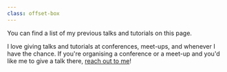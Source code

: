 ```yaml
---
class: offset-box
---
```


You can find a list of my previous talks and tutorials on this page.

I love giving talks and tutorials at conferences, meet-ups, and whenever I have the chance.
If you're organising a conference or a meet-up and you'd like me to give a talk there, [reach out to me](/contact-me?subject=Come%20give%20a%20talk%20at...)!
